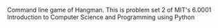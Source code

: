 Command line game of Hangman. This is problem set 2 of MIT's 6.0001 Introduction to Computer Science and Programming using Python
